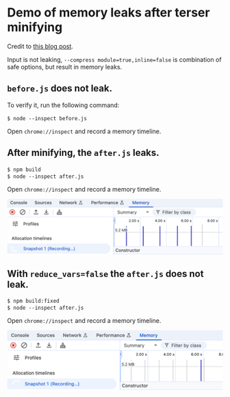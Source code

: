 # Demo of memory leaks after terser minifying

Credit to [this blog post](https://blog.meteor.com/an-interesting-kind-of-javascript-memory-leak-8b47d2e7f156).

Input is not leaking, `--compress module=true,inline=false` is combination of safe options, but result in memory leaks.

## `before.js` does not leak.

To verify it, run the following command:

```
$ node --inspect before.js
```

Open `chrome://inspect` and record a memory timeline.

## After minifying, the `after.js` leaks.

```
$ npm build
$ node --inspect after.js
```

Open `chrome://inspect` and record a memory timeline.

![](leaks.png)

## With `reduce_vars=false` the `after.js` does not leak.


```
$ npm build:fixed
$ node --inspect after.js
```

Open `chrome://inspect` and record a memory timeline.

![](fixed.png)